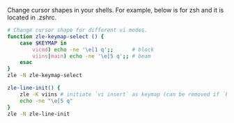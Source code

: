 Change cursor shapes in your shells. For example, below is for zsh and it is
located in .zshrc.

```sh
# Change cursor shape for different vi modes.
function zle-keymap-select () {
    case $KEYMAP in
        vicmd) echo -ne '\e[1 q';;      # block
        viins|main) echo -ne '\e[5 q';; # beam
    esac
}
zle -N zle-keymap-select

zle-line-init() {
    zle -K viins # initiate `vi insert` as keymap (can be removed if `bindkey -V` has been set elsewhere)
    echo -ne "\e[5 q"
}
zle -N zle-line-init
```

